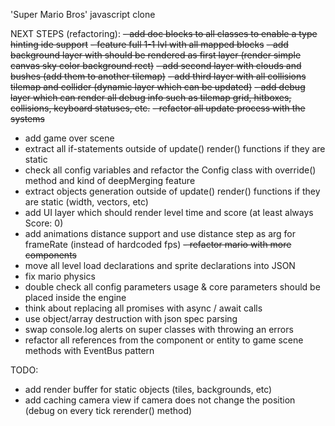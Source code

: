 'Super Mario Bros' javascript clone

NEXT STEPS (refactoring):
~~- add doc blocks to all classes to enable a type hinting ide support~~
~~- feature full 1-1 lvl with all mapped blocks~~
~~- add background layer with should be rendered as first layer (render simple canvas sky color background rect)~~
~~- add second layer with clouds and bushes (add them to another tilemap)~~
~~- add third layer with all collisions tilemap and collider (dynamic layer which can be updated)~~
~~- add debug layer which can render all debug info such as tilemap grid, hitboxes, collisions, keyboard statuses, etc.~~
~~- refactor all update process with the systems~~
- add game over scene
- extract all if-statements outside of update() render() functions if they are static
- check all config variables and refactor the Config class with override() method and kind of deepMerging feature
- extract objects generation outside of update() render() functions if they are static (width, vectors, etc)
- add UI layer which should render level time and score (at least always Score: 0)
- add animations distance support and use distance step as arg for frameRate (instead of hardcoded fps)
~~- refactor mario with more components~~
- move all level load declarations and sprite declarations into JSON
- fix mario physics
- double check all config parameters usage & core parameters should be placed inside the engine
- think about replacing all promises with async / await calls
- use object/array destruction with json spec parsing
- swap console.log alerts on super classes with throwing an errors
- refactor all references from the component or entity to game scene methods with EventBus pattern 

TODO:
- add render buffer for static objects (tiles, backgrounds, etc)
- add caching camera view if camera does not change the position (debug on every tick rerender() method)
 
